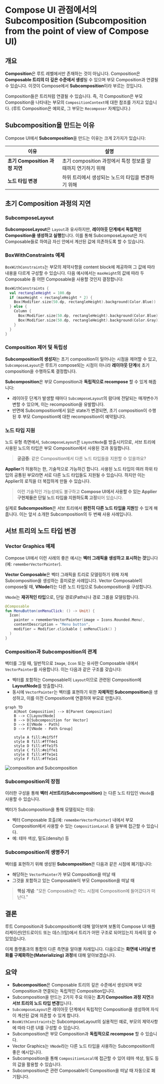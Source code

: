 # Compose UI 관점에서의 Subcomposition (Subcomposition from the point of view of Compose UI)


## 개요

**Composition**은 루트 레벨에서만 존재하는 것이 아닙니다. Composition은 **Composable 트리의 더 깊은 수준에서 생성**될 수 있으며 부모 Composition과 연결될 수 있습니다. 이것이 Compose에서 **Subcomposition**이라 부르는 것입니다.

Composition들은 트리처럼 연결될 수 있습니다. 즉, 각 Composition은 부모 Composition을 나타내는 부모의 `CompositionContext`에 대한 참조를 가지고 있습니다. (루트 Composition은 예외로, 그 부모는 `Recomposer` 자체입니다.)

## Subcomposition을 만드는 이유

Compose UI에서 **Subcomposition**을 만드는 이유는 크게 2가지가 있습니다:

| 이유 | 설명 |
|------|------|
| **초기 Composition 과정 지연** | 초기 composition 과정에서 특정 정보를 알 때까지 연기하기 위해 |
| **노드 타입 변경** | 하위 트리에서 생성되는 노드의 타입을 변경하기 위해 |

## 초기 Composition 과정의 지연

### SubcomposeLayout

**SubcomposeLayout**은 `Layout`과 유사하지만, **레이아웃 단계에서 독립적인 Composition을 생성하고 실행**합니다. 이를 통해 SubcomposeLayout은 자식 Composable들로 하여금 자신 안에서 계산된 값에 의존하도록 할 수 있습니다.

### BoxWithConstraints 예제

`BoxWithConstraints`는 부모의 제약사항을 content block에 제공하여 그 값에 따라 내용을 다르게 구성할 수 있습니다. 다음 예시에서는 `maxHeight`의 값에 따라 두 Composable 중 어떤 Composable을 사용할 것인지 결정합니다:

```kotlin
BoxWithConstraints {
  val rectangleHeight = 100.dp
  if (maxHeight < rectangleHeight * 2) {
    Box(Modifier.size(50.dp, rectangleHeight).background(Color.Blue))
  } else {
    Column {
      Box(Modifier.size(50.dp, rectangleHeight).background(Color.Blue))
      Box(Modifier.size(50.dp, rectangleHeight).background(Color.Gray))
    }
  }
}
```

### Composition 제어 및 독립성

**Subcomposition의 생성자**는 초기 composition이 일어나는 시점을 제어할 수 있고, `SubcomposeLayout`은 루트가 compose되는 시점이 아니라 **레이아웃 단계**에 초기 composition을 수행하도록 결정합니다.

**Subcomposition**은 부모 Composition과 **독립적으로 recompose** 할 수 있게 해줍니다:

- 레이아웃 단계가 발생할 때마다 `SubcomposeLayout`의 람다에 전달되는 매개변수가 변할 수 있으며, 이는 recomposition을 유발합니다.
- 반면에 Subcomposition에서 읽은 state가 변경되면, 초기 composition이 수행된 후 부모 Composition에 대한 recomposition이 예약됩니다.

### 노드 타입 지원

노드 유형 측면에서, `SubcomposeLayout`은 `LayoutNode`를 방출시키므로, 서브 트리에 사용된 노드의 타입은 부모 Composition에서 사용된 것과 동일합니다.

> **궁금증**: 같은 Composition에서 다른 노드 타입들을 지원할 수 있을까요?

**Applier**가 허용하는 한, 기술적으로 가능하긴 합니다. 사용된 노드 타입이 여러 하위 타입의 공통된 부모라면 서로 다른 노드 타입들도 지원될 수 있습니다. 하지만 이는 Applier의 로직을 더 복잡하게 만들 수 있습니다.

> 이런 기술적인 가능성에도 불구하고 **Compose UI에서 사용할 수 있는 Applier 구현체들은 단일 노드 타입을 지원하도록 고정**되어 있습니다.

실제로 **Subcomposition**은 서브 트리에서 **완전히 다른 노드 타입을 지원**할 수 있게 해줍니다. 이는 앞서 소개한 Subcomposition의 두 번째 사용 사례입니다.

## 서브 트리의 노드 타입 변경

### Vector Graphics 예제

Compose UI에서 이런 사례의 좋은 예시는 **벡터 그래픽을 생성하고 표시하는 것**입니다 (예: `rememberVectorPainter`).

**Vector Composable**은 벡터 그래픽을 트리로 모델링하기 위해 자체 Subcomposition을 생성하는 흥미로운 사례입니다. Vector Composable이 compose될 때, **VNode**라는 다른 노드 타입으로 Subcomposition을 구성합니다.

`VNode`는 **재귀적인 타입**으로, 단일 경로(Paths)나 경로 그룹을 모델링합니다.

```kotlin
@Composable
fun MenuButton(onMenuClick: () -> Unit) {
  Icon(
    painter = rememberVectorPainter(image = Icons.Rounded.Menu),
    contentDescription = "Menu button",
    modifier = Modifier.clickable { onMenuClick() }
  )
}
```

### Composition과 Subcomposition의 관계

벡터를 그릴 때, 일반적으로 `Image`, `Icon` 또는 유사한 Composable 내에서 `VectorPainter`를 사용합니다. 이는 다음과 같은 구조를 갖습니다:

- 벡터를 포함하는 Composable이 `Layout`이므로 관련된 Composition에 **LayoutNode**를 방출합니다.
- 동시에 `VectorPainter`는 벡터를 표현하기 위한 **자체적인 Subcomposition**을 생성하고, 이를 이전 Composition에 연결하여 부모로 만듭니다.

```mermaid
graph TD
    A[Root Composition] --> B[Parent Composition]
    B --> C[LayoutNode]
    B --> D[Subcomposition for Vector]
    D --> E[VNode - Path]
    D --> F[VNode - Path Group]
    
    style A fill:#e1f5ff
    style B fill:#fff4e1
    style D fill:#ffe1f5
    style C fill:#e1ffe1
    style E fill:#ffe1e1
    style F fill:#ffe1e1
```

![composition and Subcomposition](./screenshots/composition-and-subcomposition.png)

### Subcomposition의 장점

이러한 구성을 통해 **벡터 서브트리(Subcomposition)** 는 다른 노드 타입인 `VNode`를 사용할 수 있습니다.

벡터가 Subcomposition을 통해 모델링되는 이유:
- 벡터 Composable 호출(예: `rememberVectorPainter`) 내에서 부모 Composition에서 사용할 수 있는 `CompositionLocal` 중 일부에 접근할 수 있습니다.
- 예: 테마 색상, 밀도(density) 등

### Subcomposition의 생명주기

벡터를 표현하기 위해 생성된 **Subcomposition**은 다음과 같은 시점에 폐기됩니다:

- 해당하는 `VectorPainter`가 부모 Composition을 떠날 때
- 그것을 포함하고 있는 Composable이 부모 Composition을 떠날 때

> **핵심 개념**: "모든 Composable은 어느 시점에 Composition에 들어갔다가 떠난다."

## 결론

루트 Composition과 Subcomposition에 대해 알아보며 보통의 Compose UI 애플리케이션(안드로이드 또는 데스크탑)에서 트리가 어떤 구조로 되어있는지 자세히 알 수 있었습니다.

이제 플랫폼과의 통합의 다른 측면을 알아볼 차례입니다. 다음으로는 **화면에 나타날 변화를 구체화하는(Materializing) 과정**에 대해 알아보겠습니다.

## 요약

- **Subcomposition**은 Composable 트리의 깊은 수준에서 생성되며 부모 Composition과 연결되는 독립적인 Composition입니다.
- Subcomposition을 만드는 2가지 주요 이유는 **초기 Composition 과정 지연**과 **서브 트리의 노드 타입 변경**입니다.
- `SubcomposeLayout`은 레이아웃 단계에서 독립적인 Composition을 생성하여 자식이 계산된 값에 의존할 수 있게 합니다.
- `BoxWithConstraints`는 SubcomposeLayout의 실용적인 예로, 부모의 제약사항에 따라 다른 UI를 구성할 수 있습니다.
- Subcomposition은 부모 Composition과 **독립적으로 recompose** 할 수 있습니다.
- Vector Graphics는 `VNode`라는 다른 노드 타입을 사용하는 Subcomposition의 좋은 예시입니다.
- Subcomposition을 통해 `CompositionLocal`에 접근할 수 있어 테마 색상, 밀도 등의 값을 활용할 수 있습니다.
- Subcomposition은 관련 Composable이 Composition을 떠날 때 자동으로 폐기됩니다.
